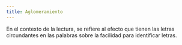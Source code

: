 ```yaml
---
title: Aglomeramiento
---
```

En el contexto de la lectura, se refiere al efecto que tienen las letras circundantes en las palabras sobre la facilidad para identificar letras.